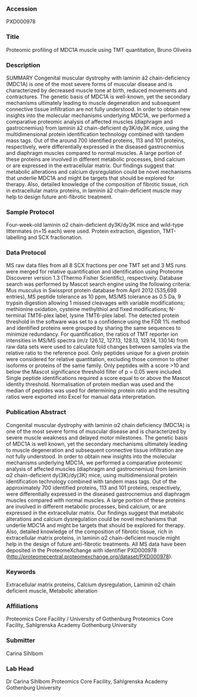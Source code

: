 ### Accession
PXD000978

### Title
Proteomic profiling of MDC1A muscle using TMT quantitation, Bruno Oliveira

### Description
SUMMARY Congenital muscular dystrophy with laminin á2 chain-deficiency (MDC1A) is one of the most severe forms of muscular disease and is characterized by decreased muscle tone at birth, reduced movements and contractures. The genetic basis of MDC1A is well-known, yet the secondary mechanisms ultimately leading to muscle degeneration and subsequent connective tissue infiltration are not fully understood. In order to obtain new insights into the molecular mechanisms underlying MDC1A, we performed a comparative proteomic analysis of affected muscles (diaphragm and gastrocnemius) from laminin á2 chain-deficient dy3K/dy3K mice, using the multidimensional protein identification technology combined with tandem mass tags. Out of the around 700 identified proteins, 113 and 101 proteins, respectively, were differentially expressed in the diseased gastrocnemius and diaphragm muscles compared to normal muscles. A large portion of these proteins are involved in different metabolic processes, bind calcium or are expressed in the extracellular matrix. Our findings suggest that metabolic alterations and calcium dysregulation could be novel mechanisms that underlie MDC1A and might be targets that should be explored for therapy. Also, detailed knowledge of the composition of fibrotic tissue, rich in extracellular matrix proteins, in laminin á2 chain-deficient muscle may help to design future anti-fibrotic treatment.

### Sample Protocol
Four-week-old laminin α2 chain-deficient dy3K/dy3K mice and wild-type littermates (n=15 each) were used. Protein extraction, digestion, TMT-labelling and SCX fractionation.

### Data Protocol
MS raw data files from all 8 SCX fractions per one TMT set and 3 MS runs were merged for relative quantification and identification using Proteome Discoverer version 1.3 (Thermo Fisher Scientific), respectively. Database search was performed by Mascot search engine using the following criteria: Mus musculus in Swissprot protein database from April 2012 (535,698 entries), MS peptide tolerance as 10 ppm, MS/MS tolerance as 0.5 Da, 9 trypsin digestion allowing 1 missed cleavages with variable modifications; methionine oxidation, cysteine methylthiol and fixed modifications; N-terminal TMT6-plex label, lysine TMT6-plex label. The detected protein threshold in the software was set to a confidence using the FDR 1% method and identified proteins were grouped by sharing the same sequences to minimize redundancy. For quantification, the ratios of TMT reporter ion intensities in MS/MS spectra (m/z 126.12, 127.13, 128.13, 129.14, 130.14) from raw data sets were used to calculate fold changes between samples via the relative ratio to the reference pool. Only peptides unique for a given protein were considered for relative quantitation, excluding those common to other isoforms or proteins of the same family. Only peptides with a score >10 and below the Mascot significance threshold filter of p = 0.05 were included. Single peptide identifications required a score equal to or above the Mascot identity threshold. Normalisation of protein median was used and the median of peptides was used for determining protein ratio and the resulting ratios were exported into Excel for manual data interpretation.

### Publication Abstract
Congenital muscular dystrophy with laminin &#x3b1;2 chain deficiency (MDC1A) is one of the most severe forms of muscular disease and is characterized by severe muscle weakness and delayed motor milestones. The genetic basis of MDC1A is well known, yet the secondary mechanisms ultimately leading to muscle degeneration and subsequent connective tissue infiltration are not fully understood. In order to obtain new insights into the molecular mechanisms underlying MDC1A, we performed a comparative proteomic analysis of affected muscles (diaphragm and gastrocnemius) from laminin &#x3b1;2 chain-deficient dy(3K)/dy(3K) mice, using multidimensional protein identification technology combined with tandem mass tags. Out of the approximately 700 identified proteins, 113 and 101 proteins, respectively, were differentially expressed in the diseased gastrocnemius and diaphragm muscles compared with normal muscles. A large portion of these proteins are involved in different metabolic processes, bind calcium, or are expressed in the extracellular matrix. Our findings suggest that metabolic alterations and calcium dysregulation could be novel mechanisms that underlie MDC1A and might be targets that should be explored for therapy. Also, detailed knowledge of the composition of fibrotic tissue, rich in extracellular matrix proteins, in laminin &#x3b1;2 chain-deficient muscle might help in the design of future anti-fibrotic treatments. All MS data have been deposited in the ProteomeXchange with identifier PXD000978 (http://proteomecentral.proteomexchange.org/dataset/PXD000978).

### Keywords
Extracellular matrix proteins, Calcium dysregulation, Laminin α2 chain deficient muscle, Metabolic alteration

### Affiliations
Proteomics Core Facility / University of Gothenburg
Proteomics Core Facility, Sahlgrenska Academy  Gothenburg University

### Submitter
Carina Sihlbom

### Lab Head
Dr Carina Sihlbom
Proteomics Core Facility, Sahlgrenska Academy  Gothenburg University


